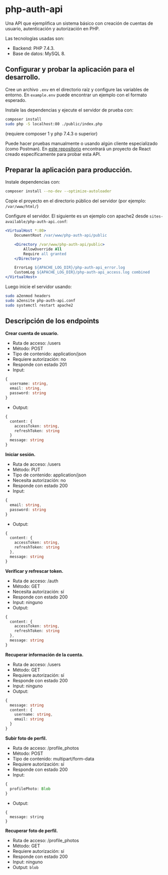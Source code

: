 # php-auth-api

Una API que ejemplifica un sistema básico con creación de cuentas de usuario, autenticación y autorización en PHP.

Las tecnologías usadas son:
* Backend: PHP 7.4.3.
* Base de datos: MySQL 8.


## Configurar y probar la aplicación para el desarrollo.

Cree un archivo `.env` en el directorio raíz y configure las variables de entorno. En `example.env` puede encontrar un ejemplo con el formato esperado.

Instale las dependencias y ejecute el servidor de prueba con:
```sh
composer install
sudo php -S localhost:80 ./public/index.php
```
(requiere composer 1 y php 7.4.3 o superior)

Puede hacer pruebas manualmente o usando algún cliente especializado (como Postman). En [este repositorio](https://github.com/conjunto-solucion/react-auth-client) encontrará un proyecto de React creado específicamente para probar esta API.

## Preparar la aplicación para producción.

Instale dependencias con:
```sh
composer install --no-dev --optimize-autoloader
```

Copie el proyecto en el directorio público del servidor (por ejemplo: `/var/www/html/`)

Configure el servidor. El siguiente es un ejemplo con apache2 desde `sites-available/php-auth-api.conf`:
```apache
<VirtualHost *:80>
    DocumentRoot /var/www/php-auth-api/public

    <Directory /var/www/php-auth-api/public>
        AllowOverride All
        Require all granted
    </Directory>

    ErrorLog ${APACHE_LOG_DIR}/php-auth-api_error.log
    CustomLog ${APACHE_LOG_DIR}/php-auth-api_access.log combined
</VirtualHost>
```
Luego inicie el servidor usando:
```sh
sudo a2enmod headers
sudo a2ensite php-auth-api.conf
sudo systemctl restart apache2
```


## Descripción de los endpoints

**Crear cuenta de usuario.**
* Ruta de acceso: /users
* Método: POST
* Tipo de contenido: application/json
* Requiere autorización: no
* Responde con estado 201
* Input:
```ts
{
  username: string,
  email: string,
  password: string
}
```
* Output:
```ts
{
  content: {
    accessToken: string,
    refreshToken: string
  }
  message: string
}
```

**Iniciar sesión.**
* Ruta de acceso: /users
* Método: PUT
* Tipo de contenido: application/json
* Necesita autorización: no
* Responde con estado 200
* Input:
```ts
{
  email: string,
  password: string
}
```
* Output:
```ts
{
  content: {
    accessToken: string,
    refreshToken: string
  },
  message: string 
}
```

**Verificar y refrescar token.**
* Ruta de acceso: /auth
* Método: GET
* Necesita autorización: sí
* Responde con estado 200
* Input: ninguno
* Output:
```ts
{
  content: {
    accessToken: string,
    refreshToken: string
  },
  message: string 
}
```


**Recuperar información de la cuenta.**
* Ruta de acceso: /users
* Método: GET
* Requiere autorización: sí
* Responde con estado 200
* Input: ninguno
* Output:
```ts
{
  message: string
  content: {
    username: string,
    email: string
  }
}


```
**Subir foto de perfil.**
* Ruta de acceso: /profile_photos
* Método: POST
* Tipo de contenido: multipart/form-data
* Requiere autorización: sí
* Responde con estado 200
* Input:
```ts
{
  profilePhoto: Blob
}
```
* Output:
```
{
  message: string
}
```

**Recuperar foto de perfil.**
* Ruta de acceso: /profile_photos
* Método: GET
* Requiere autorización: sí
* Responde con estado 200
* Input: ninguno
* Output: `blob`
